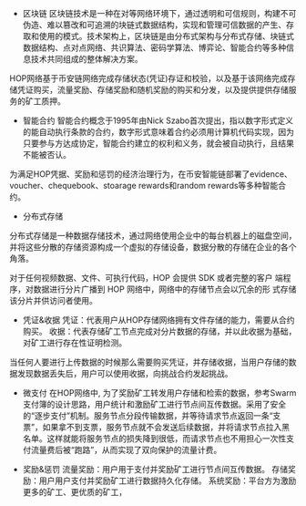 - 区块链
 区块链技术是一种在对等网络环境下，通过透明和可信规则，构建不可伪造、难以篡改和可追溯的块链式数据结构，实现和管理可信数据的产生、存取和使用的模式。技术架构上，区块链是由分布式架构与分布式存储、块链式数据结构、点对点网络、共识算法、密码学算法、博弈论、智能合约等多种信息技术共同组成的整体解决方案。

 HOP网络基于币安链网络完成存储状态(凭证)存证和校验，以及基于该网络完成存储凭证购买，流量奖励、存储奖励和随机奖励的购买和分发，以及提供提供存储服务的矿工质押。


- 智能合约
智能合约概念于1995年由Nick Szabo首次提出，指以数字形式定义的能自动执行条款的合约，数字形式意味着合约必须用计算机代码实现，因为只要参与方达成协定，智能合约建立的权利和义务，就会被自动执行，且结果不能被否认。

为满足HOP凭据、奖励和惩罚的经济治理行为，在币安智能链部署了evidence、voucher、chequebook、stoarage rewards和random rewards等多种智能合约。

- 分布式存储

分布式存储是一种数据存储技术，通过网络使用企业中的每台机器上的磁盘空间，并将这些分散的存储资源构成一个虚拟的存储设备，数据分散的存储在企业的各个角落。

对于任何视频数据、文件、可执行代码，HOP 会提供 SDK 或者完整的客户
端程序，对数据进行分片广播到 HOP 网络中，网络中的存储节点会以冗余的形
式存储该分片并供访问者使用。
  
- 凭证&收据
凭证：代表用户从HOP存储网络拥有文件存储的能力，需要从合约购买。
收据：代表存储矿工节点完成对分片数据的存储，并以此收据为基础，对矿工进行存在性证明检测。

当任何人要进行上传数据的时候那么需要购买凭证，并存储收据，当用户存储的数据发现数据丢失后，用户可以使用收据，向挑战合约发起挑战。

- 微支付
在HOP网络中, 为了奖励矿工转发用户存储和检索的数据，参考Swarm支付簿的设计思路，用户统计和激励矿工进行节点间互传数据。采用了安全的“逐步支付”机制。服务节点分段传输数据，并等待请求节点返回一条“支票”，如果拿不到支票，服务节点就不会发送后续数据，并将请求节点拉入黑名单。这样就能将服务节点的损失降到很低，而请求节点也不用担心一次性支付流量费后被“跑路”，从而实现了双向保护的流量计费。
  
- 奖励&惩罚
流量奖励：用户用于支付并奖励矿工进行节点间互传数据。
存储奖励：用户用户支付并奖励矿工进行数据持久化存储。
系统奖励：平台方为激励更多的矿工、更优质的矿工，
